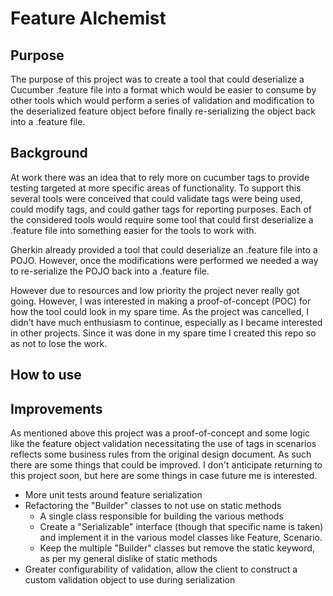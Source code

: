 <h1>Feature Alchemist</h1>

<h2>Purpose</h2>
<p>
The purpose of this project was to create a tool that could deserialize a Cucumber .feature file into a format which 
would be easier to consume by other tools which would perform a series of validation and modification to the 
deserialized feature object before finally re-serializing the object back into a .feature file.
</p>

<h2>Background</h2>
<p>
At work there was an idea that to rely more on cucumber tags to provide testing targeted at more specific areas of 
functionality. To support this several tools were conceived that could validate tags were being used, could modify 
tags, and could gather tags for reporting purposes. Each of the considered tools would require some tool that could 
first deserialize a .feature file into something easier for the tools to work with.
</p>

<p>
Gherkin already provided a tool that could deserialize an .feature file into a POJO. However, once the modifications 
were performed we needed a way to re-serialize the POJO back into a .feature file.
</p>

<p>
However due to resources and low priority the project never really got going. However, I was interested in making a 
proof-of-concept (POC) for how the tool could look in my spare time. As the project was cancelled, I didn’t have much 
enthusiasm to continue, especially as I became interested in other projects. Since it was done in my spare time I 
created this repo so as not to lose the work.
</p>


<h2>How to use</h2>

<h2>Improvements</h2>
As mentioned above this project was a proof-of-concept and some logic like the feature object validation necessitating 
the use of tags in scenarios reflects some business rules from the original design document. As such there are 
some things that could be improved. I don't anticipate returning to this project soon, but here are some things in case future me is interested.
<ul>
    <li>More unit tests around feature serialization</li>
    <li>Refactoring the "Builder" classes to not use on static methods
    <ul>
      <li>A single class responsible for building the various methods</li>
      <li>Create a "Serializable" interface (though that specific name is taken) and implement 
         it in the various model classes like Feature, Scenario.
      </li>
      <li>Keep the multiple "Builder" classes but remove the static keyword, as per my general dislike of static methods</li>
    </ul>
    </li>
    <li>Greater configurability of validation, allow the client to construct a custom validation object to use during serialization</li>
</ul>
